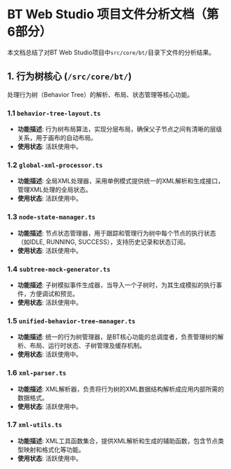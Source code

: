 # BT Web Studio 项目文件分析文档（第6部分）

本文档总结了对BT Web Studio项目中`src/core/bt/`目录下文件的分析结果。

## 1. 行为树核心 (`/src/core/bt/`)

处理行为树（Behavior Tree）的解析、布局、状态管理等核心功能。

### 1.1 `behavior-tree-layout.ts`
- **功能描述**: 行为树布局算法，实现分层布局，确保父子节点之间有清晰的层级关系，用于画布的自动布局。
- **使用状态**: 活跃使用中。

### 1.2 `global-xml-processor.ts`
- **功能描述**: 全局XML处理器，采用单例模式提供统一的XML解析和生成接口，管理XML处理的全局状态。
- **使用状态**: 活跃使用中。

### 1.3 `node-state-manager.ts`
- **功能描述**: 节点状态管理器，用于跟踪和管理行为树中每个节点的执行状态（如IDLE, RUNNING, SUCCESS），支持历史记录和状态订阅。
- **使用状态**: 活跃使用中。

### 1.4 `subtree-mock-generator.ts`
- **功能描述**: 子树模拟事件生成器，当导入一个子树时，为其生成模拟的执行事件，方便调试和预览。
- **使用状态**: 活跃使用中。

### 1.5 `unified-behavior-tree-manager.ts`
- **功能描述**: 统一的行为树管理器，是BT核心功能的总调度者，负责管理树的解析、布局、运行时状态、子树管理及缓存机制。
- **使用状态**: 活跃使用中。

### 1.6 `xml-parser.ts`
- **功能描述**: XML解析器，负责将行为树的XML数据结构解析成应用内部所需的数据格式。
- **使用状态**: 活跃使用中。

### 1.7 `xml-utils.ts`
- **功能描述**: XML工具函数集合，提供XML解析和生成的辅助函数，包含节点类型映射和格式化等功能。
- **使用状态**: 活跃使用中。